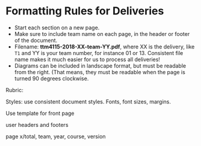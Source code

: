 # Formatting Rules for Deliveries

* Start each section on a new page. 
* Make sure to include team name on each page, in the header or footer of the document.
* Filename: **ttm4115-2018-XX-team-YY.pdf**, where XX is the delivery, like `T1` and YY is your team number, for instance 01 or 13. Consistent file name makes it much easier for us to process all deliveries!
* Diagrams can be included in landscape format, but must be readable from the right. (That means, they must be readable when the page is turned 90 degrees clockwise.





Rubric:

Styles: use consistent document styles. Fonts, font sizes, margins.

Use template for front page

user headers and footers

page x/total, team, year, course, version